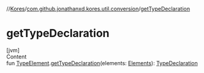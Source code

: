 //[Kores](../index.md)/[com.github.jonathanxd.kores.util.conversion](index.md)/[getTypeDeclaration](get-type-declaration.md)



# getTypeDeclaration  
[jvm]  
Content  
fun [TypeElement](https://docs.oracle.com/javase/8/docs/api/javax/lang/model/element/TypeElement.html).[getTypeDeclaration](get-type-declaration.md)(elements: [Elements](https://docs.oracle.com/javase/8/docs/api/javax/lang/model/util/Elements.html)): [TypeDeclaration](../com.github.jonathanxd.kores.base/-type-declaration/index.md)  



